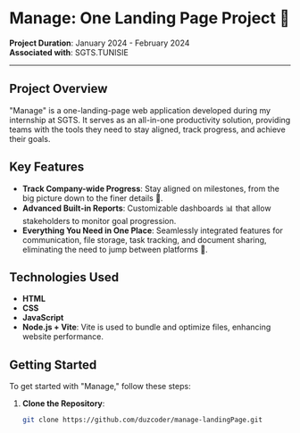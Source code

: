 # Manage: One Landing Page Project 🚀

**Project Duration**: January 2024 - February 2024  
**Associated with**: SGTS.TUNISIE

---

## Project Overview

"Manage" is a one-landing-page web application developed during my internship at SGTS. It serves as an all-in-one productivity solution, providing teams with the tools they need to stay aligned, track progress, and achieve their goals.

## Key Features

- **Track Company-wide Progress**: Stay aligned on milestones, from the big picture down to the finer details 🎯.
- **Advanced Built-in Reports**: Customizable dashboards 📊 that allow stakeholders to monitor goal progression.
- **Everything You Need in One Place**: Seamlessly integrated features for communication, file storage, task tracking, and document sharing, eliminating the need to jump between platforms 🔄.

## Technologies Used

- **HTML**
- **CSS**
- **JavaScript**
- **Node.js + Vite**: Vite is used to bundle and optimize files, enhancing website performance.

## Getting Started

To get started with "Manage," follow these steps:

1. **Clone the Repository**:  
   ```bash
   git clone https://github.com/duzcoder/manage-landingPage.git
